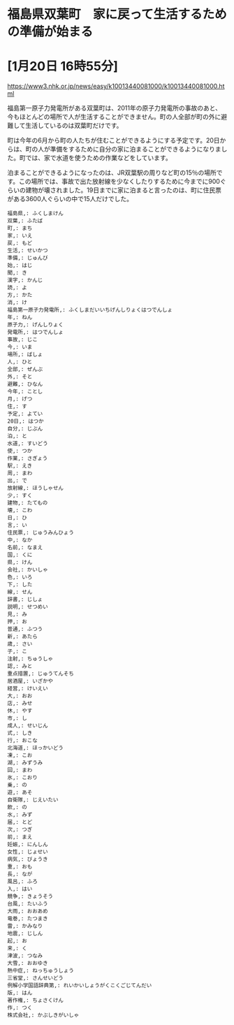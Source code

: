 # 福島県双葉町　家に戻って生活するための準備が始まる
# [1月20日 16時55分]

https://www3.nhk.or.jp/news/easy/k10013440081000/k10013440081000.html

福島第一原子力発電所がある双葉町は、2011年の原子力発電所の事故のあと、今もほとんどの場所で人が生活することができません。町の人全部が町の外に避難して生活しているのは双葉町だけです。

町は今年の6月から町の人たちが住むことができるようにする予定です。20日からは、町の人が準備をするために自分の家に泊まることができるようになりました。町では、家で水道を使うための作業などをしています。

泊まることができるようになったのは、JR双葉駅の周りなど町の15％の場所です。この場所では、事故で出た放射線を少なくしたりするために今までに900ぐらいの建物が壊されました。19日までに家に泊まると言ったのは、町に住民票がある3600人ぐらいの中で15人だけでした。

```
福島県,: ふくしまけん
双葉,: ふたば
町,: まち
家,: いえ
戻,: もど
生活,: せいかつ
準備,: じゅんび
始,: はじ
聞,: き
漢字,: かんじ
読,: よ
方,: かた
消,: け
福島第一原子力発電所,: ふくしまだいいちげんしりょくはつでんしょ
年,: ねん
原子力,: げんしりょく
発電所,: はつでんしょ
事故,: じこ
今,: いま
場所,: ばしょ
人,: ひと
全部,: ぜんぶ
外,: そと
避難,: ひなん
今年,: ことし
月,: げつ
住,: す
予定,: よてい
20日,: はつか
自分,: じぶん
泊,: と
水道,: すいどう
使,: つか
作業,: さぎょう
駅,: えき
周,: まわ
出,: で
放射線,: ほうしゃせん
少,: すく
建物,: たてもの
壊,: こわ
日,: ひ
言,: い
住民票,: じゅうみんひょう
中,: なか
名前,: なまえ
国,: くに
県,: けん
会社,: かいしゃ
色,: いろ
下,: した
線,: せん
辞書,: じしょ
説明,: せつめい
見,: み
押,: お
普通,: ふつう
新,: あたら
歳,: さい
子,: こ
注射,: ちゅうしゃ
認,: みと
重点措置,: じゅうてんそち
居酒屋,: いざかや
経営,: けいえい
大,: おお
店,: みせ
休,: やす
市,: し
成人,: せいじん
式,: しき
行,: おこな
北海道,: ほっかいどう
凍,: こお
湖,: みずうみ
回,: まわ
氷,: こおり
乗,: の
遊,: あそ
自衛隊,: じえいたい
飲,: の
水,: みず
届,: とど
次,: つぎ
前,: まえ
妊娠,: にんしん
女性,: じょせい
病気,: びょうき
重,: おも
長,: なが
風呂,: ふろ
入,: はい
競争,: きょうそう
台風,: たいふう
大雨,: おおあめ
竜巻,: たつまき
雷,: かみなり
地震,: じしん
起,: お
来,: く
津波,: つなみ
大雪,: おおゆき
熱中症,: ねっちゅうしょう
三省堂,: さんせいどう
例解小学国語辞典第,: れいかいしょうがくこくごじてんだい
版,: はん
著作権,: ちょさくけん
作,: つく
株式会社,: かぶしきがいしゃ
```